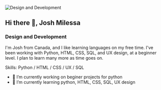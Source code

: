 ![Design and Development ](https://i.pinimg.com/originals/90/80/60/90806070087882cb511b0a0cf13e5089.jpg)
## Hi there 👋, Josh Milessa
### Design and Development 

I'm Josh from Canada, and I like learning languages on my free time. I've been working with Python, HTML, CSS, SQL, and UX design, at a beginner level. I plan to learn many more as time goes on.


Skills: Python / HTML / CSS / UX / SQL

- 🔭 I’m currently working on beginer projects for python  
- 🌱 I’m currently learning python, HTML, CSS, SQL, UX design 




